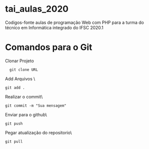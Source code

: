 # tai_aulas_2020
Codigos-fonte aulas de programação Web com PHP para a turma do técnico em Informática integrado do IFSC 2020.1

# Comandos para o Git

Clonar Projeto 
```
  git clone URL
```

Add Arquivos \
  ```
  git add .
```
Realizar o commit\
  ```
  git commit -m "Sua mensagem"
```
Enviar para o github\
  ```
  git push
```
Pegar atualização do repositorio\
  ```
  git pull
```
